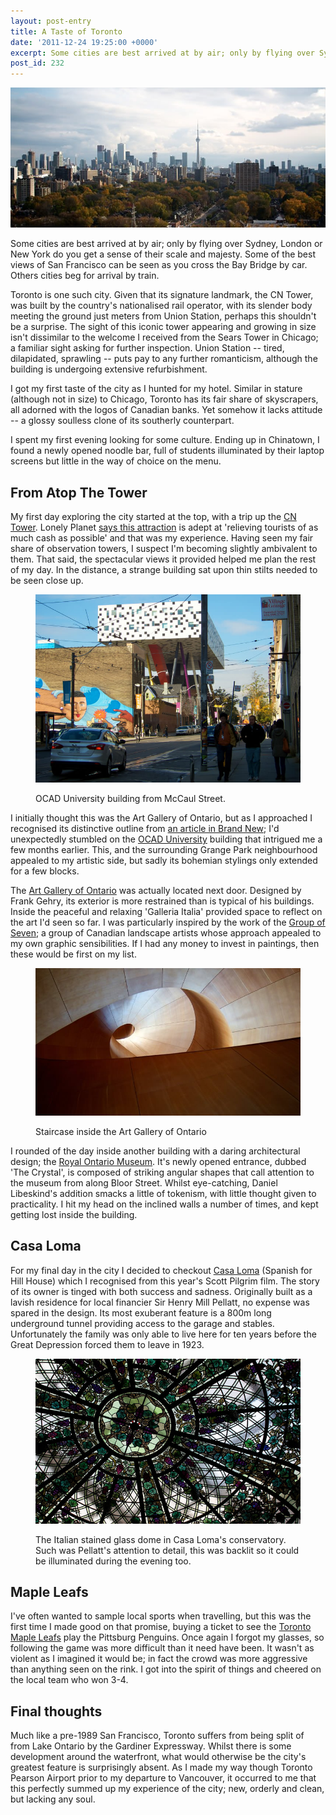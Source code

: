 ```yaml
---
layout: post-entry
title: A Taste of Toronto
date: '2011-12-24 19:25:00 +0000'
excerpt: Some cities are best arrived at by air; only by flying over Sydney, London or New York do you get a sense of their scale and majesty. San Francisco is best approached by car, with some of the best views of that city seen as you cross the Bay Bridge. Others are best suited to arrival by train. Toronto is one such city.
post_id: 232
---
```

![Toronto](/assets/2011/12/toronto.jpg)

Some cities are best arrived at by air; only by flying over Sydney, London or New York do you get a sense of their scale and majesty. Some of the best views of San Francisco can be seen as you cross the Bay Bridge by car. Others cities beg for arrival by train.

Toronto is one such city. Given that its signature landmark, the CN Tower, was built by the country's nationalised rail operator, with its slender body meeting the ground just meters from Union Station, perhaps this shouldn't be a surprise. The sight of this iconic tower appearing and growing in size isn't dissimilar to the welcome I received from the Sears Tower in Chicago; a familiar sight asking for further inspection. Union Station -- tired, dilapidated, sprawling -- puts pay to any further romanticism, although the building is undergoing extensive refurbishment.

I got my first taste of the city as I hunted for my hotel. Similar in stature (although not in size) to Chicago, Toronto has its fair share of skyscrapers, all adorned with the logos of Canadian banks. Yet somehow it lacks attitude -- a glossy soulless clone of its southerly counterpart.

I spent my first evening looking for some culture. Ending up in Chinatown, I found a newly opened noodle bar, full of students illuminated by their laptop screens but little in the way of choice on the menu.

## From Atop The Tower
My first day exploring the city started at the top, with a trip up the [CN Tower][1]. Lonely Planet [says this attraction][2] is adept at 'relieving tourists of as much cash as possible' and that was my experience. Having seen my fair share of observation towers, I suspect I'm becoming slightly ambivalent to them. That said, the spectacular views it provided helped me plan the rest of my day. In the distance, a strange building sat upon thin stilts needed to be seen close up.

<figure>
    <img src="/assets/images/2011/12/toronto_ocad.jpg" alt=""/>
    <figcaption>
        <p>OCAD University building from McCaul Street.</p>
    </figcaption>
</figure>

I initially thought this was the Art Gallery of Ontario, but as I approached I recognised its distinctive outline from [an article in Brand New][3]; I'd unexpectedly stumbled on the [OCAD University][4] building that intrigued me a few months earlier. This, and the surrounding Grange Park neighbourhood appealed to my artistic side, but sadly its bohemian stylings only extended for a few blocks.

The [Art Gallery of Ontario][5] was actually located next door. Designed by Frank Gehry, its exterior is more restrained than is typical of his buildings. Inside the peaceful and relaxing 'Galleria Italia' provided space to reflect on the art I'd seen so far. I was particularly inspired by the work of the [Group of Seven][6]; a group of Canadian landscape artists whose approach appealed to my own graphic sensibilities. If I had any money to invest in paintings, then these would be first on my list.

<figure>
    <img src="/assets/images/2011/12/toronto_ago.jpg" alt=""/>
    <figcaption>
        <p>Staircase inside the Art Gallery of Ontario</p>
    </figcaption>
</figure>

I rounded of the day inside another building with a daring architectural design; the [Royal Ontario Museum][7]. It's newly opened entrance, dubbed 'The Crystal', is composed of striking angular shapes that call attention to the museum from along Bloor Street. Whilst eye-catching, Daniel Libeskind's addition smacks a little of tokenism, with little thought given to practicality. I hit my head on the inclined walls a number of times, and kept getting lost inside the building.

## Casa Loma
For my final day in the city I decided to checkout [Casa Loma][8] (Spanish for Hill House) which I recognised from this year's Scott Pilgrim film. The story of its owner is tinged with both success and sadness. Originally built as a lavish residence for local financier Sir Henry Mill Pellatt, no expense was spared in the design. Its most exuberant feature is a 800m long underground tunnel providing access to the garage and stables. Unfortunately the family was only able to live here for ten years before the Great Depression forced them to leave in 1923.

<figure>
    <img src="/assets/images/2011/12/toronto_casaloma.jpg" alt=""/>
    <figcaption>
        <p>The Italian stained glass dome in Casa Loma's conservatory. Such was Pellatt's attention to detail, this was backlit so it could be illuminated during the evening too.</p>
    </figcaption>
</figure>

## Maple Leafs
I've often wanted to sample local sports when travelling, but this was the first time I made good on that promise, buying a ticket to see the [Toronto Maple Leafs][9] play the Pittsburg Penguins. Once again I forgot my glasses, so following the game was more difficult than it need have been. It wasn't as violent as I imagined it would be; in fact the crowd was more aggressive than anything seen on the rink. I got into the spirit of things and cheered on the local team who won 3-4.

## Final thoughts
Much like a pre-1989 San Francisco, Toronto suffers from being split of from Lake Ontario by the Gardiner Expressway. Whilst there is some development around the waterfront, what would otherwise be the city's greatest feature is surprisingly absent. As I made my way though Toronto Pearson Airport prior to my departure to Vancouver, it occurred to me that this perfectly summed up my experience of the city; new, orderly and clean, but lacking any soul.

[1]: http://en.wikipedia.org/wiki/CN_Tower
[2]: http://lonelyplanet.com/canada/toronto/sights/notable-building/cn-tower
[3]: http://underconsideration.com/brandnew/archives/ocad_u_all_new.php
[4]: http://www.ocadu.ca/
[5]: http://en.wikipedia.org/wiki/Art_Gallery_of_Ontario
[6]: http://en.wikipedia.org/wiki/Group_of_Seven_(artists)
[7]: http://en.wikipedia.org/wiki/Royal_Ontario_Museum
[8]: http://en.wikipedia.org/wiki/Casa_Loma
[9]: http://en.wikipedia.org/wiki/Toronto_Maple_Leafs